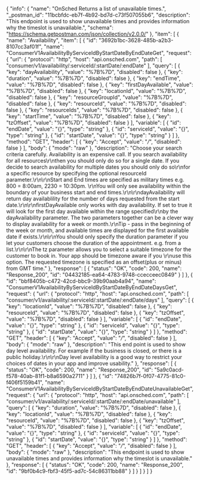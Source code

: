 {
  "info": {
    "name": "OnSched Returns a list of unavailable times.",
    "_postman_id": "11bcbfdc-eb7f-4b92-bd7d-c73f507055b6",
    "description": "This endpoint is used to show unavailable times and provides information why the timeslot is unavailable.",
    "schema": "https://schema.getpostman.com/json/collection/v2.0.0/"
  },
  "item": [
    {
      "name": "Availability",
      "item": [
        {
          "id": "3692b1bc-3628-485b-a2b3-8107cc3af01f",
          "name": "ConsumerV1AvailabilityByServiceIdByStartDateByEndDateGet",
          "request": {
            "url": {
              "protocol": "http",
              "host": "api.onsched.com",
              "path": [
                "consumer/v1/availability/:serviceId/:startDate/:endDate"
              ],
              "query": [
                {
                  "key": "dayAvailability",
                  "value": "%7B%7D",
                  "disabled": false
                },
                {
                  "key": "duration",
                  "value": "%7B%7D",
                  "disabled": false
                },
                {
                  "key": "endTime",
                  "value": "%7B%7D",
                  "disabled": false
                },
                {
                  "key": "firstDayAvailable",
                  "value": "%7B%7D",
                  "disabled": false
                },
                {
                  "key": "locationId",
                  "value": "%7B%7D",
                  "disabled": false
                },
                {
                  "key": "resourceGroupId",
                  "value": "%7B%7D",
                  "disabled": false
                },
                {
                  "key": "resourceId",
                  "value": "%7B%7D",
                  "disabled": false
                },
                {
                  "key": "resourceIds",
                  "value": "%7B%7D",
                  "disabled": false
                },
                {
                  "key": "startTime",
                  "value": "%7B%7D",
                  "disabled": false
                },
                {
                  "key": "tzOffset",
                  "value": "%7B%7D",
                  "disabled": false
                }
              ],
              "variable": [
                {
                  "id": "endDate",
                  "value": "{}",
                  "type": "string"
                },
                {
                  "id": "serviceId",
                  "value": "{}",
                  "type": "string"
                },
                {
                  "id": "startDate",
                  "value": "{}",
                  "type": "string"
                }
              ]
            },
            "method": "GET",
            "header": [
              {
                "key": "Accept",
                "value": "*/*",
                "disabled": false
              }
            ],
            "body": {
              "mode": "raw"
            },
            "description": "Choose your search criteria carefully. Availability is an expensive call. If you search availability for all resources\r\nthen you should only do so for a single date. If you decide to search availability for multiple dates you should only do so\r\nfor a specific resource by specifying the optional resourceId parameter.\r\n\r\nStart and End times are specified as military times e.g. 800 = 8:00am, 2230 = 10:30pm. \r\nYou will only see availability within the boundary of your business start and end times.\r\n\r\ndayAvailability will return day availablility for the number of days requested from the start date.\r\n\r\nfirstDayAvailable only works with day availability. If set to true it will look for the first day available within the range specified\r\nby the dayAvailability parameter. The two parameters together can be a clever way to display availability for a week or month.\r\nTip - pass in the beginning of the week or month, and available times are displayed for the first available date if exists.\r\n\r\nYou should only specify the duration parameter if you let your customers choose the duration of the appointment. e.g. from a list.\r\n\r\nThe tz parameter allows you to select a suitable timezone for the customer to book in. Your app should be timezone aware if you \r\nuse this option. The requested timezone is specified as an offset(plus or minus) from GMT time."
          },
          "response": [
            {
              "status": "OK",
              "code": 200,
              "name": "Response_200",
              "id": "04432185-ea64-4783-9748-ccecceec0849"
            }
          ]
        },
        {
          "id": "bbf8405b-c472-42cd-bbc9-39b90aab4a94",
          "name": "ConsumerV1AvailabilityByServiceIdByStartDateByEndDateDaysGet",
          "request": {
            "url": {
              "protocol": "http",
              "host": "api.onsched.com",
              "path": [
                "consumer/v1/availability/:serviceId/:startDate/:endDate/days"
              ],
              "query": [
                {
                  "key": "locationId",
                  "value": "%7B%7D",
                  "disabled": false
                },
                {
                  "key": "resourceId",
                  "value": "%7B%7D",
                  "disabled": false
                },
                {
                  "key": "tzOffset",
                  "value": "%7B%7D",
                  "disabled": false
                }
              ],
              "variable": [
                {
                  "id": "endDate",
                  "value": "{}",
                  "type": "string"
                },
                {
                  "id": "serviceId",
                  "value": "{}",
                  "type": "string"
                },
                {
                  "id": "startDate",
                  "value": "{}",
                  "type": "string"
                }
              ]
            },
            "method": "GET",
            "header": [
              {
                "key": "Accept",
                "value": "*/*",
                "disabled": false
              }
            ],
            "body": {
              "mode": "raw"
            },
            "description": "This end point is used to show day level availability. For example if the business is closed, or there is a public holiday.\r\n\r\nDay level availability is a good way to restrict your choices of dates in your app and improve usability."
          },
          "response": [
            {
              "status": "OK",
              "code": 200,
              "name": "Response_200",
              "id": "5a9c0acd-f578-40ab-81f1-b8a6590a2711"
            }
          ]
        },
        {
          "id": "74826b7f-0f07-4775-81c0-f406f5159b41",
          "name": "ConsumerV1AvailabilityByServiceIdByStartDateByEndDateUnavailableGet",
          "request": {
            "url": {
              "protocol": "http",
              "host": "api.onsched.com",
              "path": [
                "consumer/v1/availability/:serviceId/:startDate/:endDate/unavailable"
              ],
              "query": [
                {
                  "key": "duration",
                  "value": "%7B%7D",
                  "disabled": false
                },
                {
                  "key": "locationId",
                  "value": "%7B%7D",
                  "disabled": false
                },
                {
                  "key": "resourceId",
                  "value": "%7B%7D",
                  "disabled": false
                },
                {
                  "key": "tzOffset",
                  "value": "%7B%7D",
                  "disabled": false
                }
              ],
              "variable": [
                {
                  "id": "endDate",
                  "value": "{}",
                  "type": "string"
                },
                {
                  "id": "serviceId",
                  "value": "{}",
                  "type": "string"
                },
                {
                  "id": "startDate",
                  "value": "{}",
                  "type": "string"
                }
              ]
            },
            "method": "GET",
            "header": [
              {
                "key": "Accept",
                "value": "*/*",
                "disabled": false
              }
            ],
            "body": {
              "mode": "raw"
            },
            "description": "This endpoint is used to show unavailable times and provides information why the timeslot is unavailable."
          },
          "response": [
            {
              "status": "OK",
              "code": 200,
              "name": "Response_200",
              "id": "9bf0b4c9-fbf3-45f5-ad7c-54c86311bb88"
            }
          ]
        }
      ]
    }
  ]
}